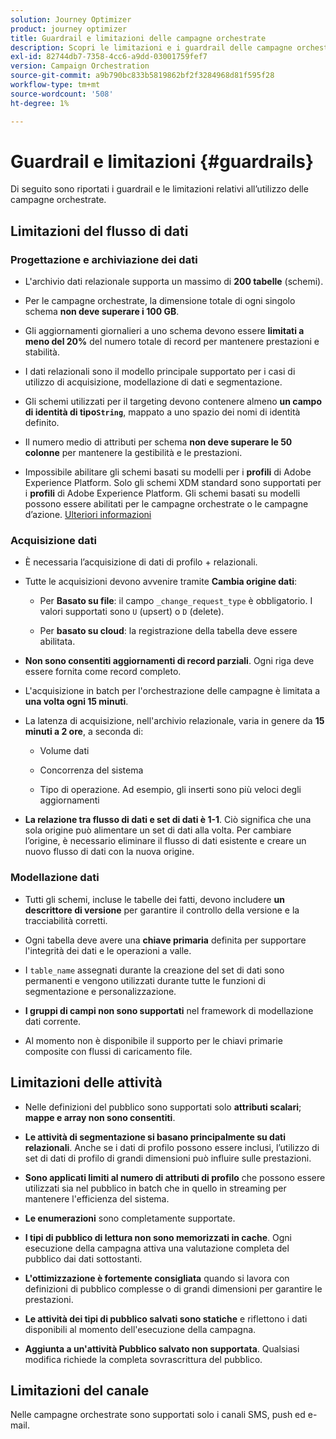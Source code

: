 ```yaml
---
solution: Journey Optimizer
product: journey optimizer
title: Guardrail e limitazioni delle campagne orchestrate
description: Scopri le limitazioni e i guardrail delle campagne orchestrate
exl-id: 82744db7-7358-4cc6-a9dd-03001759fef7
version: Campaign Orchestration
source-git-commit: a9b790bc833b5819862bf2f3284968d81f595f28
workflow-type: tm+mt
source-wordcount: '508'
ht-degree: 1%

---
```



# Guardrail e limitazioni {#guardrails}

Di seguito sono riportati i guardrail e le limitazioni relativi all’utilizzo delle campagne orchestrate.

## Limitazioni del flusso di dati

### Progettazione e archiviazione dei dati

* L&#39;archivio dati relazionale supporta un massimo di **200 tabelle** (schemi).

* Per le campagne orchestrate, la dimensione totale di ogni singolo schema **non deve superare i 100 GB**.

* Gli aggiornamenti giornalieri a uno schema devono essere **limitati a meno del 20%** del numero totale di record per mantenere prestazioni e stabilità.

* I dati relazionali sono il modello principale supportato per i casi di utilizzo di acquisizione, modellazione di dati e segmentazione.

* Gli schemi utilizzati per il targeting devono contenere almeno **un campo di identità di tipo`String`**, mappato a uno spazio dei nomi di identità definito.

* Il numero medio di attributi per schema **non deve superare le 50 colonne** per mantenere la gestibilità e le prestazioni.

* Impossibile abilitare gli schemi basati su modelli per i **profili** di Adobe Experience Platform. Solo gli schemi XDM standard sono supportati per i **profili** di Adobe Experience Platform. Gli schemi basati su modelli possono essere abilitati per le campagne orchestrate o le campagne d’azione. [Ulteriori informazioni](https://experienceleague.adobe.com/it/docs/experience-platform/catalog/datasets/user-guide#enable-profile)

### Acquisizione dati

* È necessaria l’acquisizione di dati di profilo + relazionali.

* Tutte le acquisizioni devono avvenire tramite **Cambia origine dati**:

   * Per **Basato su file**: il campo `_change_request_type` è obbligatorio. I valori supportati sono `U` (upsert) o `D` (delete).

   * Per **basato su cloud**: la registrazione della tabella deve essere abilitata.

* **Non sono consentiti aggiornamenti di record parziali**. Ogni riga deve essere fornita come record completo.

* L&#39;acquisizione in batch per l&#39;orchestrazione delle campagne è limitata a **una volta ogni 15 minuti**.

* La latenza di acquisizione, nell&#39;archivio relazionale, varia in genere da **15 minuti a 2 ore**, a seconda di:

   * Volume dati

   * Concorrenza del sistema

   * Tipo di operazione. Ad esempio, gli inserti sono più veloci degli aggiornamenti

* **La relazione tra flusso di dati e set di dati è 1-1**. Ciò significa che una sola origine può alimentare un set di dati alla volta. Per cambiare l’origine, è necessario eliminare il flusso di dati esistente e creare un nuovo flusso di dati con la nuova origine.

### Modellazione dati

* Tutti gli schemi, incluse le tabelle dei fatti, devono includere **un descrittore di versione** per garantire il controllo della versione e la tracciabilità corretti.

* Ogni tabella deve avere una **chiave primaria** definita per supportare l&#39;integrità dei dati e le operazioni a valle.

* I `table_name` assegnati durante la creazione del set di dati sono permanenti e vengono utilizzati durante tutte le funzioni di segmentazione e personalizzazione.

* **I gruppi di campi non sono supportati** nel framework di modellazione dati corrente.

* Al momento non è disponibile il supporto per le chiavi primarie composite con flussi di caricamento file.

## Limitazioni delle attività

* Nelle definizioni del pubblico sono supportati solo **attributi scalari**; **mappe e array non sono consentiti**.

* **Le attività di segmentazione si basano principalmente su dati relazionali**. Anche se i dati di profilo possono essere inclusi, l’utilizzo di set di dati di profilo di grandi dimensioni può influire sulle prestazioni.

* **Sono applicati limiti al numero di attributi di profilo** che possono essere utilizzati sia nel pubblico in batch che in quello in streaming per mantenere l&#39;efficienza del sistema.

* **Le enumerazioni** sono completamente supportate.

* **I tipi di pubblico di lettura non sono memorizzati in cache**. Ogni esecuzione della campagna attiva una valutazione completa del pubblico dai dati sottostanti.

* **L&#39;ottimizzazione è fortemente consigliata** quando si lavora con definizioni di pubblico complesse o di grandi dimensioni per garantire le prestazioni.

* **Le attività dei tipi di pubblico salvati sono statiche** e riflettono i dati disponibili al momento dell&#39;esecuzione della campagna.

* **Aggiunta a un&#39;attività Pubblico salvato non supportata**. Qualsiasi modifica richiede la completa sovrascrittura del pubblico.

## Limitazioni del canale

Nelle campagne orchestrate sono supportati solo i canali SMS, push ed e-mail.
